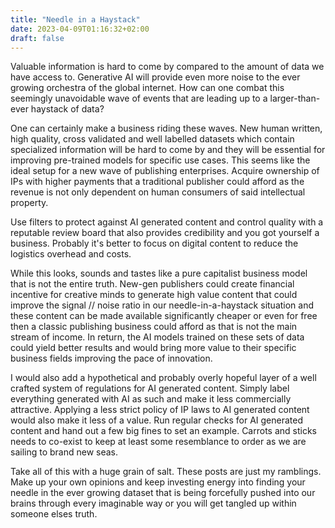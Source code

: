 ```yaml
---
title: "Needle in a Haystack"
date: 2023-04-09T01:16:32+02:00
draft: false
---
```

Valuable information is hard to come by compared to the amount of data we have access to. Generative AI will provide even more noise to the ever growing orchestra of the global internet. How can one combat this seemingly unavoidable wave of events that are leading up to a larger-than-ever haystack of data?

One can certainly make a business riding these waves. New human written, high quality, cross validated and well labelled datasets which contain specialized information will be hard to come by and they will be essential for improving pre-trained models for specific use cases. This seems like the ideal setup for a new wave of publishing enterprises. Acquire ownership of IPs with higher payments that a traditional publisher could afford as the revenue is not only dependent on human consumers of said intellectual property.

Use filters to protect against AI generated content and control quality with a reputable review board that also provides credibility and you got yourself a business. Probably it's better to focus on digital content to reduce the logistics overhead and costs.

While this looks, sounds and tastes like a pure capitalist business model that is not the entire truth. New-gen publishers could create financial incentive for creative minds to generate high value content that could improve the signal // noise ratio in our needle-in-a-haystack situation and these content can be made available significantly cheaper or even for free then a classic publishing business could afford as that is not the main stream of income. In return, the AI models trained on these sets of data could yield better results and would bring more value to their specific business fields improving the pace of innovation.

I would also add a hypothetical and probably overly hopeful layer of a well crafted system of regulations for AI generated content. Simply label everything generated with AI as such and make it less commercially attractive. Applying a less strict policy of IP laws to AI generated content would also make it less of a value. Run regular checks for AI generated content and hand out a few big fines to set an example. Carrots and sticks needs to co-exist to keep at least some resemblance to order as we are sailing to brand new seas.

Take all of this with a huge grain of salt. These posts are just my ramblings. Make up your own opinions and keep investing energy into finding your needle in the ever growing dataset that is being forcefully pushed into our brains through every imaginable way or you will get tangled up within someone elses truth.
